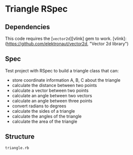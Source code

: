 # Triangle RSpec

## Dependencies 

This code requires the [`vector2d`][vlink] gem to work.
[vlink]: (https://github.com/elektronaut/vector2d, "Vector 2d library")

## Spec

Test project with RSpec to build a triangle class that can:
+ store coordinate information A, B, C about the triangle
+ calculate the distance between two points
+ calculate a vector between two points
+ calculate an angle between two vectors
+ calculate an angle between three points
+ convert radians to degrees
+ calculate the sides of a triangle
+ calculate the angles of the triangle
+ calculate the area of the triangle

## Structure

```
triangle.rb
```
